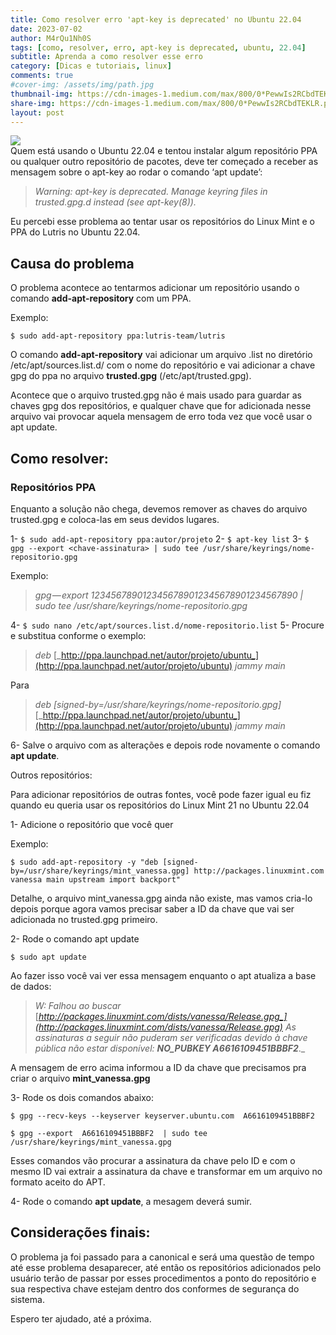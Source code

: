 ```yaml
---
title: Como resolver erro 'apt-key is deprecated' no Ubuntu 22.04
date: 2023-07-02
author: M4rQu1Nh0S
tags: [como, resolver, erro, apt-key is deprecated, ubuntu, 22.04]
subtitle: Aprenda a como resolver esse erro
category: [Dicas e tutoriais, linux]
comments: true
#cover-img: /assets/img/path.jpg
thumbnail-img: https://cdn-images-1.medium.com/max/800/0*PewwIs2RCbdTEKLR.png
share-img: https://cdn-images-1.medium.com/max/800/0*PewwIs2RCbdTEKLR.png
layout: post
---
```


![](https://cdn-images-1.medium.com/max/800/0*PewwIs2RCbdTEKLR.png)<br/>
Quem está usando o Ubuntu 22.04 e tentou instalar algum repositório PPA ou qualquer outro repositório de pacotes, deve ter começado a receber as mensagem sobre o apt-key ao rodar o comando ‘apt update’:

> _Warning: apt-key is deprecated. Manage keyring files in trusted.gpg.d instead (see apt-key(8))._

Eu percebi esse problema ao tentar usar os repositórios do Linux Mint e o PPA do Lutris no Ubuntu 22.04.

## Causa do problema
O problema acontece ao tentarmos adicionar um repositório usando o comando **add-apt-repository** com um PPA.

Exemplo:

	$ sudo add-apt-repository ppa:lutris-team/lutris

O comando **add-apt-repository** vai adicionar um arquivo .list no diretório /etc/apt/sources.list.d/ com o nome do repositório e vai adicionar a chave gpg do ppa no arquivo **trusted.gpg** (/etc/apt/trusted.gpg).

Acontece que o arquivo trusted.gpg não é mais usado para guardar as chaves gpg dos repositórios, e qualquer chave que for adicionada nesse arquivo vai provocar aquela mensagem de erro toda vez que você usar o apt update.

## Como resolver:
### Repositórios PPA
Enquanto a solução não chega, devemos remover as chaves do arquivo trusted.gpg e coloca-las em seus devidos lugares.

1- `$ sudo add-apt-repository ppa:autor/projeto`
2- `$ apt-key list`
3- `$ gpg --export <chave-assinatura> | sudo tee /usr/share/keyrings/nome-repositorio.gpg`

Exemplo:

> _gpg — export 1234567890123456789012345678901234567890 | sudo tee /usr/share/keyrings/nome-repositorio.gpg_

4- `$ sudo nano /etc/apt/sources.list.d/nome-repositorio.list`
5- Procure e substitua conforme o exemplo:

> _deb_ [_http://ppa.launchpad.net/autor/projeto/ubuntu_](http://ppa.launchpad.net/autor/projeto/ubuntu) _jammy main_

Para

> _deb [signed-by=/usr/share/keyrings/nome-repositorio.gpg]_ [_http://ppa.launchpad.net/autor/projeto/ubuntu_](http://ppa.launchpad.net/autor/projeto/ubuntu) _jammy main_

6- Salve o arquivo com as alterações e depois rode novamente o comando **apt update**.

Outros repositórios:

Para adicionar repositórios de outras fontes, você pode fazer igual eu fiz quando eu queria usar os repositórios do Linux Mint 21 no Ubuntu 22.04

1- Adicione o repositório que você quer

Exemplo:

```
$ sudo add-apt-repository -y "deb [signed-by=/usr/share/keyrings/mint_vanessa.gpg] http://packages.linuxmint.com vanessa main upstream import backport"
```

Detalhe, o arquivo mint_vanessa.gpg ainda não existe, mas vamos cria-lo depois porque agora vamos precisar saber a ID da chave que vai ser adicionada no trusted.gpg primeiro.

2- Rode o comando apt update

	$ sudo apt update

Ao fazer isso você vai ver essa mensagem enquanto o apt atualiza a base de dados:

> _W: Falhou ao buscar_ [_http://packages.linuxmint.com/dists/vanessa/Release.gpg_](http://packages.linuxmint.com/dists/vanessa/Release.gpg) _As assinaturas a seguir não puderam ser verificadas devido à chave pública não estar disponível:_ **_NO_PUBKEY A6616109451BBBF2_**_._

A mensagem de erro acima informou a ID da chave que precisamos pra criar o arquivo **mint_vanessa.gpg**

3- Rode os dois comandos abaixo:

	$ gpg --recv-keys --keyserver keyserver.ubuntu.com  A6616109451BBBF2

	$ gpg --export  A6616109451BBBF2  | sudo tee /usr/share/keyrings/mint_vanessa.gpg

Esses comandos vão procurar a assinatura da chave pelo ID e com o mesmo ID vai extrair a assinatura da chave e transformar em um arquivo no formato aceito do APT.

4- Rode o comando **apt update**, a mesagem deverá sumir.

## Considerações finais:
O problema ja foi passado para a canonical e será uma questão de tempo até esse problema desaparecer, até então os repositórios adicionados pelo usuário terão de passar por esses procedimentos a ponto do repositório e sua respectiva chave estejam dentro dos conformes de segurança do sistema.

Espero ter ajudado, até a próxima.
